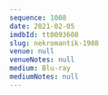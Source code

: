 ```yaml
---
sequence: 1008
date: 2021-02-05
imdbId: tt0093608
slug: nekromantik-1988
venue: null
venueNotes: null
medium: Blu-ray
mediumNotes: null
---
```


